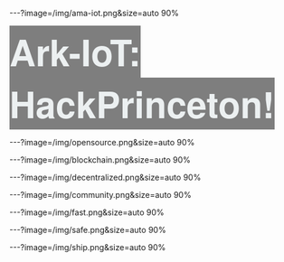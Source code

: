 ---?image=/img/ama-iot.png&size=auto 90%

<span style="margin-top: 0px; font-family: Helvetica Neue; font-weight: bold; background-color: rgba(0,0,0, 0.5); color: #ecf0f1; font-size: 64px;"><span>Ark-IoT: HackPrinceton</span>!

---?image=/img/opensource.png&size=auto 90%

---?image=/img/blockchain.png&size=auto 90%

---?image=/img/decentralized.png&size=auto 90%

---?image=/img/community.png&size=auto 90%

---?image=/img/fast.png&size=auto 90%

---?image=/img/safe.png&size=auto 90%

---?image=/img/ship.png&size=auto 90%
